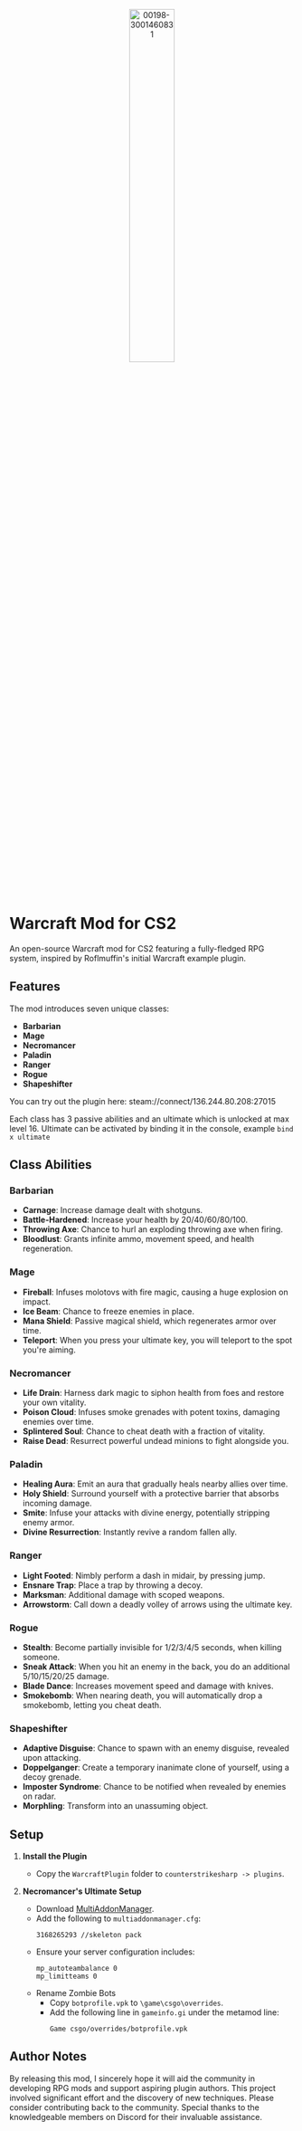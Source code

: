 <p align="center">
  <img src="https://github.com/user-attachments/assets/7aece590-36ba-4084-a4ca-bbb5adfd28dc" alt="00198-3001460831" width="40%">
</p>

# Warcraft Mod for CS2

An open-source Warcraft mod for CS2 featuring a fully-fledged RPG system, inspired by Roflmuffin's initial Warcraft example plugin.

## Features

The mod introduces seven unique classes:

- **Barbarian**
- **Mage**
- **Necromancer**
- **Paladin**
- **Ranger**
- **Rogue**
- **Shapeshifter**

You can try out the plugin here: steam://connect/136.244.80.208:27015

Each class has 3 passive abilities and an ultimate which is unlocked at max level 16.
Ultimate can be activated by binding it in the console, example
     ```
     bind x ultimate
     ```

## Class Abilities

### Barbarian

- **Carnage**: Increase damage dealt with shotguns.
- **Battle-Hardened**: Increase your health by 20/40/60/80/100.
- **Throwing Axe**: Chance to hurl an exploding throwing axe when firing.
- **Bloodlust**: Grants infinite ammo, movement speed, and health regeneration. 

### Mage

- **Fireball**: Infuses molotovs with fire magic, causing a huge explosion on impact.
- **Ice Beam**: Chance to freeze enemies in place.
- **Mana Shield**: Passive magical shield, which regenerates armor over time.
- **Teleport**: When you press your ultimate key, you will teleport to the spot you're aiming.

### Necromancer

- **Life Drain**: Harness dark magic to siphon health from foes and restore your own vitality.
- **Poison Cloud**: Infuses smoke grenades with potent toxins, damaging enemies over time.
- **Splintered Soul**: Chance to cheat death with a fraction of vitality.
- **Raise Dead**: Resurrect powerful undead minions to fight alongside you. 

### Paladin

- **Healing Aura**: Emit an aura that gradually heals nearby allies over time.
- **Holy Shield**: Surround yourself with a protective barrier that absorbs incoming damage.
- **Smite**: Infuse your attacks with divine energy, potentially stripping enemy armor.
- **Divine Resurrection**: Instantly revive a random fallen ally.

### Ranger

- **Light Footed**: Nimbly perform a dash in midair, by pressing jump.
- **Ensnare Trap**: Place a trap by throwing a decoy.
- **Marksman**: Additional damage with scoped weapons.
- **Arrowstorm**: Call down a deadly volley of arrows using the ultimate key.

### Rogue

- **Stealth**: Become partially invisible for 1/2/3/4/5 seconds, when killing someone.
- **Sneak Attack**: When you hit an enemy in the back, you do an additional 5/10/15/20/25 damage.
- **Blade Dance**: Increases movement speed and damage with knives.
- **Smokebomb**: When nearing death, you will automatically drop a smokebomb, letting you cheat death. 

### Shapeshifter

- **Adaptive Disguise**: Chance to spawn with an enemy disguise, revealed upon attacking.
- **Doppelganger**: Create a temporary inanimate clone of yourself, using a decoy grenade.
- **Imposter Syndrome**: Chance to be notified when revealed by enemies on radar.
- **Morphling**: Transform into an unassuming object. 

## Setup

1. **Install the Plugin**
   - Copy the `WarcraftPlugin` folder to `counterstrikesharp -> plugins`.

2. **Necromancer's Ultimate Setup**
   - Download [MultiAddonManager](https://github.com/Source2ZE/MultiAddonManager/releases).
   - Add the following to `multiaddonmanager.cfg`:
     ```
     3168265293 //skeleton pack
     ```
   - Ensure your server configuration includes:
     ```
     mp_autoteambalance 0
     mp_limitteams 0
     ```
   - Rename Zombie Bots
     - Copy `botprofile.vpk` to `\game\csgo\overrides`.
     - Add the following line in `gameinfo.gi` under the metamod line:
       ```
       Game csgo/overrides/botprofile.vpk
       ```

## Author Notes

By releasing this mod, I sincerely hope it will aid the community in developing RPG mods and support aspiring plugin authors. This project involved significant effort and the discovery of new techniques. Please consider contributing back to the community. Special thanks to the knowledgeable members on Discord for their invaluable assistance.
